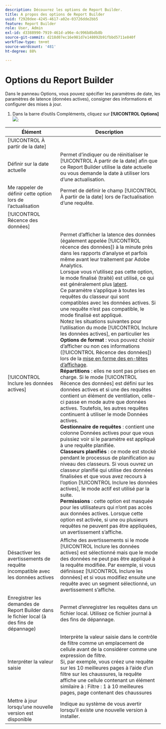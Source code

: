 ```yaml
---
description: Découvrez les options de Report Builder.
title: A propos des options de Report Builder
uuid: f2920dee-4245-4617-a02e-03726dde2bb5
feature: Report Builder
role: User, Admin
exl-id: d3388990-7919-461d-a96e-4c996b8bdb8b
source-git-commit: d218d07ec16e981d7e148092b91fbbd5711e840f
workflow-type: tm+mt
source-wordcount: '481'
ht-degree: 88%

---
```


# Options du Report Builder

Dans le panneau Options, vous pouvez spécifier les paramètres de date, les paramètres de latence (données actives), consigner des informations et configurer des mises à jour.

1. Dans la barre d’outils Compléments, cliquez sur **[!UICONTROL Options]** ![](https://spectrum.adobe.com/static/icons/workflow_18/Smock_Settings_18_N.svg):

| Élément | Description |
|--- |--- |
| [!UICONTROL À partir de la date] |  |
| Définir sur la date actuelle | Permet d’indiquer ou de réinitialiser le  [!UICONTROL À partir de la date] afin que ce Report Builder utilise la date actuelle ou vous demande la date à utiliser lors d’une actualisation. |
| Me rappeler de définir cette option lors de l’actualisation | Permet de définir le champ [!UICONTROL À partir de la date] lors de l’actualisation d’une requête. |
| [!UICONTROL Récence des données] |  |
| [!UICONTROL Inclure les données actives] | Permet d’afficher la latence des données (également appelée [!UICONTROL récence des données]) à la minute près dans les rapports d’analyse et parfois même avant leur traitement par Adobe Analytics.<br>Lorsque vous n’utilisez pas cette option, le mode finalisé (traité) est utilisé, ce qui est généralement plus [latent](https://experienceleague.adobe.com/docs/analytics/analyze/reports-analytics/current-data.html?lang=fr).<br>Ce paramètre s’applique à toutes les requêtes du classeur qui sont compatibles avec les données actives. Si une requête n’est pas compatible, le mode finalisé est appliqué.<br>Notez les situations suivantes pour l’utilisation du mode [!UICONTROL Inclure les données actives], en particulier les <br>**Options de format** : vous pouvez choisir d’afficher ou non ces informations ([!UICONTROL Récence des données]) lors de la [mise en forme des en-têtes d’affichage](/help/analyze/report-builder/layout/t-format-display-headers.md).<br>**Répartitions** : elles ne sont pas prises en charge. Si le mode [!UICONTROL Récence des données] est défini sur les données actives et si une des requêtes contient un élément de ventilation, celle-ci passe en mode autre que données actives. Toutefois, les autres requêtes continuent à utiliser le mode Données actives.<br>**Gestionnaire de requêtes** : contient une colonne Données actives pour que vous puissiez voir si le paramètre est appliqué à une requête planifiée.<br>**Classeurs planifiés** : ce mode est stocké pendant le processus de planification au niveau des classeurs. Si vous ouvrez un classeur planifié qui utilise des données finalisées et que vous avez recours à l’option [!UICONTROL Inclure les données actives], le mode actif est utilisé par la suite.<br>**Permissions** : cette option est masquée pour les utilisateurs qui n’ont pas accès aux données actives.  Lorsque cette option est activée, si une ou plusieurs requêtes ne peuvent pas être appliquées, un avertissement s’affiche. |
| Désactiver les avertissements de requête incompatible avec les données actives | Affiche des avertissements si le mode [!UICONTROL Inclure les données actives] est sélectionné mais que le mode des données ne peut pas être appliqué à la requête modifiée.  Par exemple, si vous définissez [!UICONTROL Inclure les données] et si vous modifiez ensuite une requête avec un segment sélectionné, un avertissement s’affiche. |
| Enregistrer les demandes de Report Builder dans le fichier local (à des fins de dépannage) | Permet d’enregistrer les requêtes dans un fichier local. Utilisez ce fichier journal à des fins de dépannage. |
| Interpréter la valeur saisie | Interprète la valeur saisie dans le contrôle de filtre comme un emplacement de cellule avant de la considérer comme une expression de filtre.<br>Si, par exemple, vous créez une requête sur les 10 meilleures pages à l’aide d’un filtre sur les chaussures, la requête affiche une cellule contenant un élément similaire à :   Filtre : 1 à 10 meilleures pages, page contenant des chaussures |
| Mettre à jour lorsqu’une nouvelle version est disponible | Indique au système de vous avertir lorsqu’il existe une nouvelle version à installer. |
